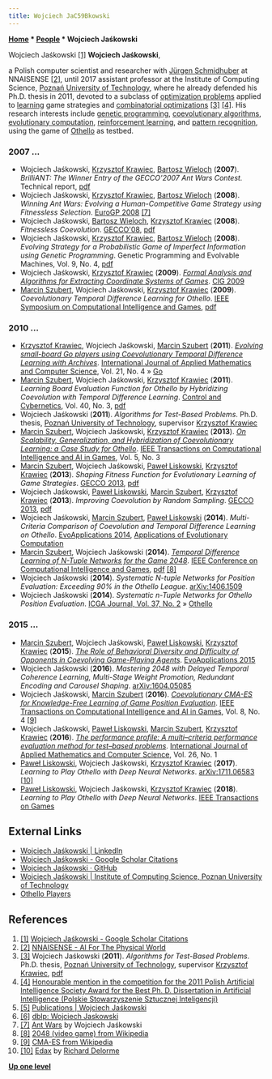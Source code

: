 ```yaml
---
title: Wojciech JaC59Bkowski
---
```

**[Home](Home "Home") \* [People](People "People") \* Wojciech Jaśkowski**



[](https://scholar.google.pl/citations?user=89a-n3YAAAAJ&hl=en) Wojciech Jaśkowski <a id="cite-note-1" href="#cite-ref-1">[1]</a>
**Wojciech Jaśkowski**,  

a Polish computer scientist and researcher with [Jürgen Schmidhuber](J%C3%BCrgen_Schmidhuber "Jürgen Schmidhuber") at NNAISENSE <a id="cite-note-2" href="#cite-ref-2">[2]</a>, until 2017 assistant professor at the Institute of Computing Science, [Poznań University of Technology](https://en.wikipedia.org/wiki/Pozna%C5%84_University_of_Technology), 
where he already defended his Ph.D. thesis in 2011, devoted to a subclass of [optimization problems](https://en.wikipedia.org/wiki/Optimization_problem) applied to [learning](Learning "Learning") game strategies and [combinatorial optimizations](https://en.wikipedia.org/wiki/Combinatorial_optimization)
<a id="cite-note-3" href="#cite-ref-3">[3]</a>
<a id="cite-note-4" href="#cite-ref-4">[4]</a>. 
His research interests include [genetic programming](Genetic_Programming "Genetic Programming"), [coevolutionary algorithms](https://en.wikipedia.org/wiki/Coevolution#Algorithms), [evolutionary computation](Genetic_Programming#EvolutionaryComputation "Genetic Programming"), [reinforcement learning](Reinforcement_Learning "Reinforcement Learning"), and [pattern recognition](Pattern_Recognition "Pattern Recognition"), using the game of [Othello](Othello "Othello") as testbed. 



### 2007 ...


* Wojciech Jaśkowski, [Krzysztof Krawiec](Krzysztof_Krawiec "Krzysztof Krawiec"), [Bartosz Wieloch](Bartosz_Wieloch "Bartosz Wieloch") (**2007**). *BrilliANT: The Winner Entry of the GECCO'2007 Ant Wars Contest.* Technical report, [pdf](http://www.cs.put.poznan.pl/wjaskowski/pub/papers/jaskowski07antwars.pdf)
* Wojciech Jaśkowski, [Krzysztof Krawiec](Krzysztof_Krawiec "Krzysztof Krawiec"), [Bartosz Wieloch](Bartosz_Wieloch "Bartosz Wieloch") (**2008**). *Winning Ant Wars: Evolving a Human-Competitive Game Strategy using Fitnessless Selection*. [EuroGP 2008](https://dblp.uni-trier.de/db/conf/eurogp/eurogp2008.html) <a id="cite-note-7" href="#cite-ref-7">[7]</a>
* Wojciech Jaśkowski, [Bartosz Wieloch](Bartosz_Wieloch "Bartosz Wieloch"), [Krzysztof Krawiec](Krzysztof_Krawiec "Krzysztof Krawiec") (**2008**). *Fitnessless Coevolution*. [GECCO'08](https://dblp.uni-trier.de/db/conf/gecco/gecco2008.html), [pdf](http://www.cs.put.poznan.pl/wjaskowski/pub/papers/jaskowski08fitnessless.pdf)
* Wojciech Jaśkowski, [Krzysztof Krawiec](Krzysztof_Krawiec "Krzysztof Krawiec"), [Bartosz Wieloch](Bartosz_Wieloch "Bartosz Wieloch") (**2008**). *Evolving Strategy for a Probabilistic Game of Imperfect Information using Genetic Programming*. Genetic Programming and Evolvable Machines, Vol. 9, No. 4, [pdf](http://www.cs.put.poznan.pl/wjaskowski/pub/papers/jaskowski08evolving.pdf)
* Wojciech Jaśkowski, [Krzysztof Krawiec](Krzysztof_Krawiec "Krzysztof Krawiec") (**2009**). *[Formal Analysis and Algorithms for Extracting Coordinate Systems of Games](https://www.academia.edu/4601810/Formal_Analysis_and_Algorithms_for_Extracting_Coordinate_Systems_of_Games)*. [CIG 2009](https://dblp.uni-trier.de/db/conf/cig/cig2009.html)
* [Marcin Szubert](Marcin_Szubert "Marcin Szubert"), Wojciech Jaśkowski, [Krzysztof Krawiec](Krzysztof_Krawiec "Krzysztof Krawiec") (**2009**). *Coevolutionary Temporal Difference Learning for Othello*. [IEEE Symposium on Computational Intelligence and Games](IEEE#CIG "IEEE"), [pdf](http://www.cs.put.poznan.pl/wjaskowski/pub/papers/szubert09coevolutionary.pdf)


### 2010 ...


* [Krzysztof Krawiec](Krzysztof_Krawiec "Krzysztof Krawiec"), Wojciech Jaśkowski, [Marcin Szubert](Marcin_Szubert "Marcin Szubert") (**2011**). *[Evolving small-board Go players using Coevolutionary Temporal Difference Learning with Archives](https://content.sciendo.com/view/journals/amcs/21/4/article-p717.xml)*. [International Journal of Applied Mathematics and Computer Science](https://en.wikipedia.org/wiki/International_Journal_of_Applied_Mathematics_and_Computer_Science), Vol. 21, No. 4 » [Go](Go "Go")
* [Marcin Szubert](Marcin_Szubert "Marcin Szubert"), Wojciech Jaśkowski, [Krzysztof Krawiec](Krzysztof_Krawiec "Krzysztof Krawiec") (**2011**). *Learning Board Evaluation Function for Othello by Hybridizing Coevolution with Temporal Difference Learning*. [Control and Cybernetics](http://control.ibspan.waw.pl:3000/mainpage), Vol. 40, No. 3, [pdf](http://www.cs.put.poznan.pl/wjaskowski/pub/papers/szubert2011learning.pdf)
* Wojciech Jaśkowski (**2011**). *Algorithms for Test-Based Problems*. Ph.D. thesis, [Poznań University of Technology](https://en.wikipedia.org/wiki/Pozna%C5%84_University_of_Technology), supervisor [Krzysztof Krawiec](Krzysztof_Krawiec "Krzysztof Krawiec")
* [Marcin Szubert](Marcin_Szubert "Marcin Szubert"), Wojciech Jaśkowski, [Krzysztof Krawiec](Krzysztof_Krawiec "Krzysztof Krawiec") (**2013**). *[On Scalability, Generalization, and Hybridization of Coevolutionary Learning: a Case Study for Othello](https://www.academia.edu/4601823/On_Scalability_Generalization_and_Hybridization_of_Coevolutionary_Learning_A_Case_Study_for_Othello)*. [IEEE Transactions on Computational Intelligence and AI in Games](IEEE#TOCIAIGAMES "IEEE"), Vol. 5, No. 3
* [Marcin Szubert](Marcin_Szubert "Marcin Szubert"), Wojciech Jaśkowski, [Paweł Liskowski](Pawe%C5%82_Liskowski "Paweł Liskowski"), [Krzysztof Krawiec](Krzysztof_Krawiec "Krzysztof Krawiec") (**2013**). *Shaping Fitness Function for Evolutionary Learning of Game Strategies*. [GECCO 2013](https://dblp.uni-trier.de/db/conf/gecco/gecco2013.html), [pdf](http://www.cs.put.poznan.pl/wjaskowski/pub/papers/szubert2013shaping.pdf)
* Wojciech Jaśkowski, [Paweł Liskowski](Pawe%C5%82_Liskowski "Paweł Liskowski"), [Marcin Szubert](Marcin_Szubert "Marcin Szubert"), [Krzysztof Krawiec](Krzysztof_Krawiec "Krzysztof Krawiec") (**2013**). *Improving Coevolution by Random Sampling*. [GECCO 2013](https://dblp.uni-trier.de/db/conf/gecco/gecco2013.html), [pdf](http://www.cs.put.poznan.pl/mszubert/pub/jaskowski2013gecco.pdf)
* Wojciech Jaśkowski, [Marcin Szubert](Marcin_Szubert "Marcin Szubert"), [Paweł Liskowski](Pawe%C5%82_Liskowski "Paweł Liskowski") (**2014**). *Multi-Criteria Comparison of Coevolution and Temporal Difference Learning on Othello*. [EvoApplications 2014](https://dblp.uni-trier.de/db/conf/evoW/evoappl2014.html), [Applications of Evolutionary Computation](https://www.springer.com/gp/book/9783662455227)
* [Marcin Szubert](Marcin_Szubert "Marcin Szubert"), Wojciech Jaśkowski (**2014**). *[Temporal Difference Learning of N-Tuple Networks for the Game 2048](http://www.cs.put.poznan.pl/mszubert/projects/2048.html)*. [IEEE Conference on Computational Intelligence and Games](IEEE#CIG "IEEE"), [pdf](http://www.cs.put.poznan.pl/mszubert/pub/szubert2014cig.pdf) <a id="cite-note-8" href="#cite-ref-8">[8]</a>
* Wojciech Jaśkowski (**2014**). *Systematic N-tuple Networks for Position Evaluation: Exceeding 90% in the Othello League*. [arXiv:1406.1509](https://arxiv.org/abs/1406.1509)
* Wojciech Jaśkowski (**2014**). *Systematic n-Tuple Networks for Othello Position Evaluation*. [ICGA Journal, Vol. 37, No. 2](ICGA_Journal#37_2 "ICGA Journal") » [Othello](Othello "Othello")


### 2015 ...


* [Marcin Szubert](Marcin_Szubert "Marcin Szubert"), Wojciech Jaśkowski, [Paweł Liskowski](Pawe%C5%82_Liskowski "Paweł Liskowski"), [Krzysztof Krawiec](Krzysztof_Krawiec "Krzysztof Krawiec") (**2015**). *[The Role of Behavioral Diversity and Difficulty of Opponents in Coevolving Game-Playing Agents](https://link.springer.com/chapter/10.1007/978-3-319-16549-3_32)*. [EvoApplications 2015](https://dblp.uni-trier.de/db/conf/evoW/evoappl2015.html)
* Wojciech Jaśkowski (**2016**). *Mastering 2048 with Delayed Temporal Coherence Learning, Multi-Stage Weight Promotion, Redundant Encoding and Carousel Shaping*. [arXiv:1604.05085](https://arxiv.org/abs/1604.05085)
* Wojciech Jaśkowski, [Marcin Szubert](Marcin_Szubert "Marcin Szubert") (**2016**). *[Coevolutionary CMA-ES for Knowledge-Free Learning of Game Position Evaluation](https://ieeexplore.ieee.org/document/7180338)*. [IEEE Transactions on Computational Intelligence and AI in Games](IEEE#TOCIAIGAMES "IEEE"), Vol. 8, No. 4 <a id="cite-note-9" href="#cite-ref-9">[9]</a>
* Wojciech Jaśkowski, [Paweł Liskowski](Pawe%C5%82_Liskowski "Paweł Liskowski"), [Marcin Szubert](Marcin_Szubert "Marcin Szubert"), [Krzysztof Krawiec](Krzysztof_Krawiec "Krzysztof Krawiec") (**2016**). *[The performance profile: A multi–criteria performance evaluation method for test–based problems](https://content.sciendo.com/view/journals/amcs/26/1/article-p215.xml)*. [International Journal of Applied Mathematics and Computer Science](https://en.wikipedia.org/wiki/International_Journal_of_Applied_Mathematics_and_Computer_Science), Vol. 26, No. 1
* [Paweł Liskowski](Pawe%C5%82_Liskowski "Paweł Liskowski"), Wojciech Jaśkowski, [Krzysztof Krawiec](Krzysztof_Krawiec "Krzysztof Krawiec") (**2017**). *Learning to Play Othello with Deep Neural Networks*. [arXiv:1711.06583](https://arxiv.org/abs/1711.06583) <a id="cite-note-10" href="#cite-ref-10">[10]</a>
* [Paweł Liskowski](Pawe%C5%82_Liskowski "Paweł Liskowski"), Wojciech Jaśkowski, [Krzysztof Krawiec](Krzysztof_Krawiec "Krzysztof Krawiec") (**2018**). *Learning to Play Othello with Deep Neural Networks*. [IEEE Transactions on Games](IEEE#TOG "IEEE")


## External Links


* [Wojciech Jaśkowski | LinkedIn](https://www.linkedin.com/in/wjaskowski/)
* [Wojciech Jaśkowski - Google Scholar Citations](https://scholar.google.pl/citations?user=89a-n3YAAAAJ&hl=en)
* [Wojciech Jaśkowski · GitHub](https://github.com/wjaskowski)
* [Wojciech Jaśkowski | Institute of Computing Science, Poznan University of Technology](http://www.cs.put.poznan.pl/wjaskowski/)
* [Othello Players](http://www.cs.put.poznan.pl/wjaskowski/othello-league-players)


## References


1. <a id="cite-ref-1" href="#cite-note-1">[1]</a> [Wojciech Jaśkowski - Google Scholar Citations](https://scholar.google.pl/citations?user=89a-n3YAAAAJ&hl=en)
2. <a id="cite-ref-2" href="#cite-note-2">[2]</a> [NNAISENSE - AI For The Physical World](https://nnaisense.com/)
3. <a id="cite-ref-3" href="#cite-note-3">[3]</a> Wojciech Jaśkowski (**2011**). *Algorithms for Test-Based Problems*. Ph.D. thesis, [Poznań University of Technology](https://en.wikipedia.org/wiki/Pozna%C5%84_University_of_Technology), supervisor [Krzysztof Krawiec](Krzysztof_Krawiec "Krzysztof Krawiec"), [pdf](http://pssi.agh.edu.pl/laureaci2011/pssi2011konkurs-Jaskowski-rozprawa.pdf)
4. <a id="cite-ref-4" href="#cite-note-4">[4]</a> [Honourable mention in the competition for the 2011 Polish Artificial Intelligence Society Award for the Best Ph. D. Dissertation in Artificial Intelligence (Polskie Stowarzyszenie Sztucznej Inteligencji)](http://pssi.agh.edu.pl/en:konkurs:laureaci2011)
5. <a id="cite-ref-5" href="#cite-note-5">[5]</a> [Publications | Wojciech Jaśkowski](http://www.cs.put.poznan.pl/wjaskowski/publications)
6. <a id="cite-ref-6" href="#cite-note-6">[6]</a> [dblp: Wojciech Jaskowski](https://dblp.uni-trier.de/pers/hd/j/Jaskowski:Wojciech)
7. <a id="cite-ref-7" href="#cite-note-7">[7]</a> [Ant Wars](http://www.cs.put.poznan.pl/wjaskowski/projects/ant-wars) by Wojciech Jaśkowski
8. <a id="cite-ref-8" href="#cite-note-8">[8]</a> [2048 (video game) from Wikipedia](https://en.wikipedia.org/wiki/2048_%28video_game%29)
9. <a id="cite-ref-9" href="#cite-note-9">[9]</a> [CMA-ES from Wikipedia](https://en.wikipedia.org/wiki/CMA-ES)
10. <a id="cite-ref-10" href="#cite-note-10">[10]</a> [Edax](https://en.wikipedia.org/wiki/Edax_(computing)) by [Richard Delorme](Richard_Delorme "Richard Delorme")

**[Up one level](People "People")**







 
